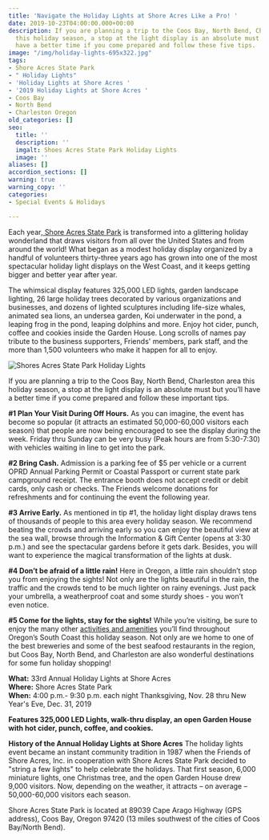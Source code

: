 ```yaml
---
title: 'Navigate the Holiday Lights at Shore Acres Like a Pro! '
date: 2019-10-23T04:00:00.000+00:00
description: If you are planning a trip to the Coos Bay, North Bend, Charleston area
  this holiday season, a stop at the light display is an absolute must but you’ll
  have a better time if you come prepared and follow these five tips.
image: "/img/holiday-lights-695x322.jpg"
tags:
- Shore Acres State Park
- " Holiday Lights"
- 'Holiday Lights at Shore Acres '
- '2019 Holiday Lights at Shore Acres '
- Coos Bay
- North Bend
- Charleston Oregon
old_categories: []
seo:
  title: ''
  description: ''
  imgalt: Shoes Acres State Park Holiday Lights
  image: ''
aliases: []
accordion_sections: []
warning: true
warning_copy: ''
categories:
- Special Events & Holidays

---
```

Each year,[ Shore Acres State Park](http://shoreacres.net/) is transformed into a glittering holiday wonderland that draws visitors from all over the United States and from around the world! What began as a modest holiday display organized by a handful of volunteers thirty-three years ago has grown into one of the most spectacular holiday light displays on the West Coast, and it keeps getting bigger and better year after year.

The whimsical display features 325,000 LED lights, garden landscape lighting, 26 large holiday trees decorated by various organizations and businesses, and dozens of lighted sculptures including life-size whales, animated sea lions, an undersea garden, Koi underwater in the pond, a leaping frog in the pond, leaping dolphins and more. Enjoy hot cider, punch, coffee and cookies inside the Garden House. Long scrolls of names pay tribute to the business supporters, Friends' members, park staff, and the more than 1,500 volunteers who make it happen for all to enjoy.

![Shores Acres State Park Holiday Lights](/img/HolidayLights-Bushes-176.jpg)

If you are planning a trip to the Coos Bay, North Bend, Charleston area this holiday season, a stop at the light display is an absolute must but you’ll have a better time if you come prepared and follow these important tips.

**#1 Plan Your Visit During Off Hours.** As you can imagine, the event has become so popular (it attracts an estimated 50,000-60,000 visitors each season) that people are now being encouraged to see the display during the week. Friday thru Sunday can be very busy (Peak hours are from 5:30-7:30) with vehicles waiting in line to get into the park.

**#2 Bring Cash.**
Admission is a parking fee of $5 per vehicle or a current OPRD Annual Parking Permit or Coastal Passport or current state park campground receipt. The entrance booth does not accept credit or debit cards, only cash or checks. The Friends welcome donations for refreshments and for continuing the event the following year.

**#3 Arrive Early.**
As mentioned in tip #1, the holiday light display draws tens of thousands of people to this area every holiday season. We recommend beating the crowds and arriving early so you can enjoy the beautiful view at the sea wall, browse through the Information & Gift Center (opens at 3:30 p.m.) and see the spectacular gardens before it gets dark. Besides, you will want to experience the magical transformation of the lights at dusk.

**#4 Don’t be afraid of a little rain!** Here in Oregon, a little rain shouldn’t stop you from enjoying the sights! Not only are the lights beautiful in the rain, the traffic and the crowds tend to be much lighter on rainy evenings. Just pack your umbrella, a weatherproof coat and some sturdy shoes - you won’t even notice.

**#5 Come for the lights, stay for the sights!**
While you’re visiting, be sure to enjoy the many other [activities and amenities](https://www.oregonsadventurecoast.com/blog/come-for-the-lights-stay-for-the-sights/) you’ll find throughout Oregon’s South Coast this holiday season. Not only are we home to one of the best breweries and some of the best seafood restaurants in the region, but Coos Bay, North Bend, and Charleston are also wonderful destinations for some fun holiday shopping!

**What:** 33rd Annual Holiday Lights at Shore Acres<br>
**Where:** Shore Acres State Park<br>
**When:** 4:00 p.m.- 9:30 p.m. each night Thanksgiving, Nov. 28 thru New Year's Eve, Dec. 31, 2019 <br>

**Features 325,000 LED Lights, walk-thru display, an open Garden House with hot cider, punch, coffee, and cookies.**

**History of the Annual Holiday Lights at Shore Acres**
The holiday lights event became an instant community tradition in 1987 when the Friends of Shore Acres, Inc. in cooperation with Shore Acres State Park decided to "string a few lights" to help celebrate the holidays. That first season, 6,000 miniature lights, one Christmas tree, and the open Garden House drew 9,000 visitors. Now, depending on the weather, it attracts – on average – 50,000-60,000 visitors each season.

Shore Acres State Park is located at 89039 Cape Arago Highway (GPS address), Coos Bay, Oregon 97420 (13 miles southwest of the cities of Coos Bay/North Bend).